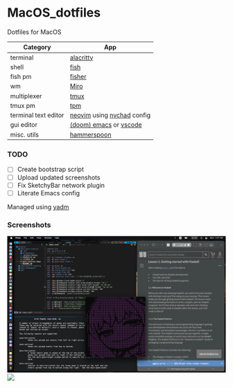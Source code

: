 # MacOS_dotfiles

Dotfiles for MacOS

| Category             | App                                                                                                     |
| -------------------- | ------------------------------------------------------------------------------------------------------- |
| terminal             | [alacritty](https://github.com/alacritty/alacritty)                                                     |
| shell                | [fish](https://github.com/fish-shell/fish-shell)                                                        |
| fish pm              | [fisher](https://github.com/jorgebucaran/fisher)                                                        |
| wm                   | [Miro](https://github.com/miromannino/miro-windows-manager)                                             |
| multiplexer          | [tmux](https://github.com/tmux/tmux)                                                                    |
| tmux pm              | [tpm](https://github.com/tmux-plugins/tpm)                                                              |
| terminal text editor | [neovim](https://github.com/neovim/neovim) using [nvchad](https://nvchad.github.io/) config             |
| gui editor           | [(doom) emacs](https://github.com/doomemacs/doomemacs) or [vscode](https://github.com/microsoft/vscode) |
| misc. utils          | [hammerspoon](https://github.com/Hammerspoon/hammerspoon)                                               |

### TODO

- [ ] Create bootstrap script
- [ ] Upload updated screenshots
- [ ] Fix SketchyBar network plugin
- [ ] Literate Emacs config

Managed using [yadm](https://github.com/TheLocehiliosan/yadm)

### Screenshots

<img src=".screenshots/Screen Shot 2022-05-23 at 1.57.51 AM.png">
<img src=".screenshots/Screen Shot 2022-04-24 at 3.48.18 PM.png">
